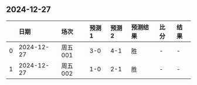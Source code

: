 

## 2024-12-27

|    | 日期       | 场次    | 预测1   | 预测2   | 预测结果   | 比分   | 结果   |
|---:|:-----------|:--------|:--------|:--------|:-----------|:-------|:-------|
|  0 | 2024-12-27 | 周五001 | 3-0     | 4-1     | 胜         | -      | -      |
|  1 | 2024-12-27 | 周五002 | 1-0     | 2-1     | 胜         | -      | -      |

